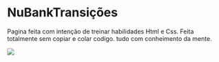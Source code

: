 # NuBankTransições 

Pagina feita com intenção de treinar habilidades Html e Css.
Feita totalmente sem copiar e colar codigo. tudo  com conheimento da mente.


<img src="https://imgur.com/a/og1ego9">
